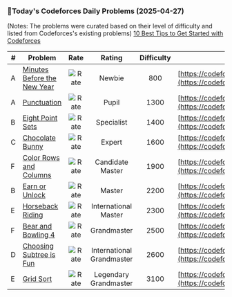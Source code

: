 ### 🌟Today's Codeforces Daily Problems (2025-04-27)
(Notes: The problems were curated based on their level of difficulty and listed from Codeforces's existing problems)
[10 Best Tips to Get Started with Codeforces](https://github.com/ika9810/Codeforces-Daily-Problems/blob/main/10%20Best%20Tips%20to%20Get%20Started%20with%20Codeforces.md)

| # | Problem | Rate| Rating | Difficulty | Contest |
|---| ----- | :--------: | :----------: | :----------: | ---------- |
|A|[Minutes Before the New Year](https://codeforces.com/contest/1283/problem/A)|![Rate](https://img.shields.io/badge/Newbie-800-lightgrey)|Newbie|800|[https://codeforces.com/contest/1283](https://codeforces.com/contest/1283)|
|A|[Punctuation](https://codeforces.com/contest/147/problem/A)|![Rate](https://img.shields.io/badge/Pupil-1300-brightgreen)|Pupil|1300|[https://codeforces.com/contest/147](https://codeforces.com/contest/147)|
|B|[Eight Point Sets](https://codeforces.com/contest/334/problem/B)|![Rate](https://img.shields.io/badge/Specialist-1400-9cf)|Specialist|1400|[https://codeforces.com/contest/334](https://codeforces.com/contest/334)|
|C|[Chocolate Bunny](https://codeforces.com/contest/1407/problem/C)|![Rate](https://img.shields.io/badge/Expert-1600-blue)|Expert|1600|[https://codeforces.com/contest/1407](https://codeforces.com/contest/1407)|
|F|[Color Rows and Columns](https://codeforces.com/contest/2000/problem/F)|![Rate](https://img.shields.io/badge/Candidate%20Master-1900-blueviolet)|Candidate Master|1900|[https://codeforces.com/contest/2000](https://codeforces.com/contest/2000)|
|B|[Earn or Unlock](https://codeforces.com/contest/1854/problem/B)|![Rate](https://img.shields.io/badge/Master-2200-orange)|Master|2200|[https://codeforces.com/contest/1854](https://codeforces.com/contest/1854)|
|E|[Horseback Riding](https://codeforces.com/contest/1090/problem/E)|![Rate](https://img.shields.io/badge/International%20Master-2300-orange)|International Master|2300|[https://codeforces.com/contest/1090](https://codeforces.com/contest/1090)|
|F|[Bear and Bowling 4](https://codeforces.com/contest/660/problem/F)|![Rate](https://img.shields.io/badge/Grandmaster-2500-red)|Grandmaster|2500|[https://codeforces.com/contest/660](https://codeforces.com/contest/660)|
|D|[Choosing Subtree is Fun](https://codeforces.com/contest/372/problem/D)|![Rate](https://img.shields.io/badge/International%20Grandmaster-2600-red)|International Grandmaster|2600|[https://codeforces.com/contest/372](https://codeforces.com/contest/372)|
|E|[Grid Sort](https://codeforces.com/contest/1044/problem/E)|![Rate](https://img.shields.io/badge/Legendary%20Grandmaster-3100-red)|Legendary Grandmaster|3100|[https://codeforces.com/contest/1044](https://codeforces.com/contest/1044)|
